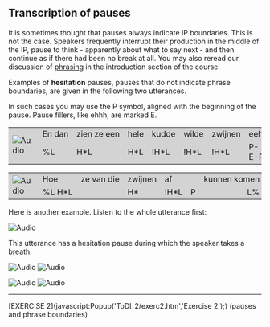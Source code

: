 Transcription of pauses
-----------------------

It is sometimes thought that pauses always indicate IP boundaries. This is not the case. Speakers frequently interrupt their production in the middle of the IP, pause to think - apparently about what to say next - and then continue as if there had been no break at all. You may also reread our discussion of [phrasing](about4.htm) in the introduction section of the course.

Examples of **hesitation** pauses, pauses that do not indicate phrase boundaries, are given in the following two utterances.

In such cases you may use the P symbol, aligned with the beginning of the pause. Pause fillers, like ehhh, are marked E.

<P>

<TABLE BGCOLOR="lightgrey" BORDER=0 CELLPADDING=4 CELLSPACING=0 WIDTH=40 onclick="play_sound('./audio/050g')">

<TR><TD ROWSPAN=2>
<IMG SRC="audio.gif" BORDER=0 ALT="Audio"></TD>

<TD>En&nbspdan</TD><TD COLSPAN=2>zien&nbspze&nbspeen</TD><TD>hele</TD><TD>kudde</TD><TD>wilde</TD><TD>zwijnen</TD><TD COLSPAN=2>eeh&nbspstaan</TD>

<TD align=center ROWSPAN=2 WIDTH=40>&nbsp</TD>
<TD align=center ROWSPAN=2> <INPUT type="button" name="help" value=" Contour "
     onClick="HintsWindow('F0-contour','<IMG SRC= audio/gif/050g.gif>',1,535,200)"></TD>
</TR>

<TR><TD>%L</TD><TD>H*L</TD><TD>&nbsp</TD><TD>H*L</TD><TD>!H*L</TD><TD>!H*L</TD><TD>!H*L</TD><TD>P-E-P</TD><TD ALIGN=RIGHT>L%</TD></TR>

</TABLE>
<P>
<TABLE BGCOLOR="lightgrey" BORDER=0 CELLPADDING=4 CELLSPACING=0 WIDTH=40 onclick="play_sound('./audio/051')">

<TR><TD ROWSPAN=2 WIDTH=40>
<IMG SRC="audio.gif" BORDER=0 ALT="Audio"></TD>

<TD>Hoe</TD><TD>ze&nbspvan&nbspdie</TD><TD>zwijnen</TD><TD>af</TD><TD>&nbsp</TD><TD>kunnen&nbspkomen</TD>
<TD align=center ROWSPAN=2 WIDTH=40>&nbsp</TD>
<TD align=center ROWSPAN=2> <INPUT type="button" name="help" value=" Contour "
     onClick="HintsWindow('F0-contour','<IMG SRC= audio/gif/051.gif>',1,515,200)"></TD>
</TR>

<TR><TD>%L&nbspH*L</TD><TD>&nbsp</TD><TD>H*</TD><TD>!H*L</TD><TD>P</TD><TD ALIGN=RIGHT>L%</TD></TR>
</TABLE>
<P>


Here is another example. Listen to the whole utterance first:

![Audio](audio.gif)

This utterance has a hesitation pause during which the speaker takes a breath:

![Audio](audio.gif) ![Audio](./audio/gif/044a.gif)

![Audio](audio.gif) ![Audio](./audio/gif/044b.gif)

* * *

[EXERCISE 2](javascript:Popup('ToDI_2/exerc2.htm','Exercise 2');) (pauses and phrase boundaries)

<div class="exercise"></div>

